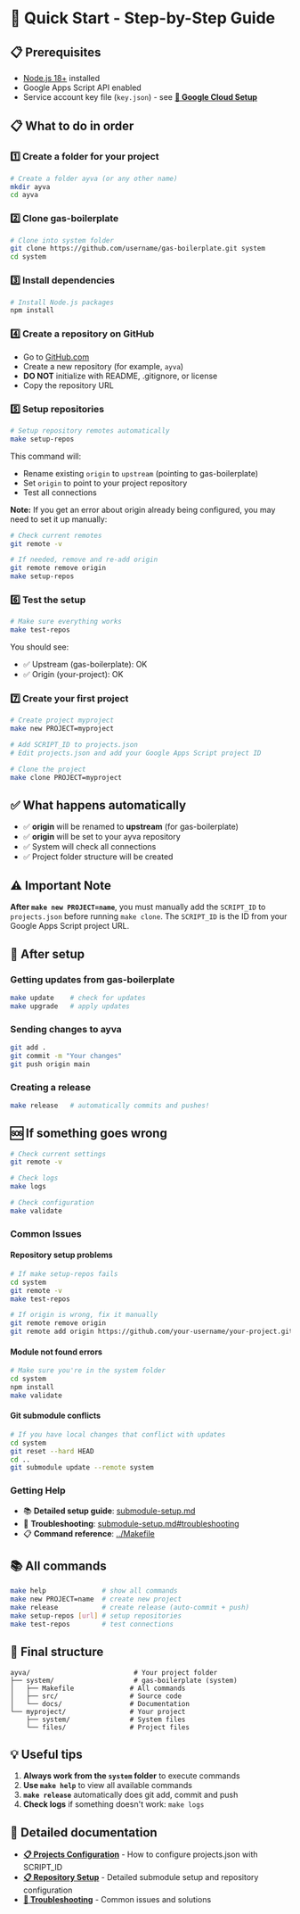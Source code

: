 # 🚀 Quick Start - Step-by-Step Guide

## 📋 Prerequisites
- [Node.js 18+](https://nodejs.org/) installed
- Google Apps Script API enabled
- Service account key file (`key.json`) - see **[🔐 Google Cloud Setup](google-cloud-setup.md)**

## 📋 What to do in order

### 1️⃣ **Create a folder for your project**
```bash
# Create a folder ayva (or any other name)
mkdir ayva
cd ayva
```

### 2️⃣ **Clone gas-boilerplate**
```bash
# Clone into system folder
git clone https://github.com/username/gas-boilerplate.git system
cd system
```

### 3️⃣ **Install dependencies**
```bash
# Install Node.js packages
npm install
```

### 4️⃣ **Create a repository on GitHub**
- Go to [GitHub.com](https://github.com)
- Create a new repository (for example, `ayva`)
- **DO NOT** initialize with README, .gitignore, or license
- Copy the repository URL

### 5️⃣ **Setup repositories**
```bash
# Setup repository remotes automatically
make setup-repos
```

This command will:
- Rename existing `origin` to `upstream` (pointing to gas-boilerplate)
- Set `origin` to point to your project repository
- Test all connections

**Note:** If you get an error about origin already being configured, you may need to set it up manually:
```bash
# Check current remotes
git remote -v

# If needed, remove and re-add origin
git remote remove origin
make setup-repos
```

### 6️⃣ **Test the setup**
```bash
# Make sure everything works
make test-repos
```

You should see:
- ✅ Upstream (gas-boilerplate): OK
- ✅ Origin (your-project): OK

### 7️⃣ **Create your first project**
```bash
# Create project myproject
make new PROJECT=myproject

# Add SCRIPT_ID to projects.json
# Edit projects.json and add your Google Apps Script project ID

# Clone the project
make clone PROJECT=myproject
```

## ✅ What happens automatically

- ✅ **origin** will be renamed to **upstream** (for gas-boilerplate)
- ✅ **origin** will be set to your ayva repository
- ✅ System will check all connections
- ✅ Project folder structure will be created

## ⚠️ Important Note

**After `make new PROJECT=name`**, you must manually add the `SCRIPT_ID` to `projects.json` before running `make clone`. The `SCRIPT_ID` is the ID from your Google Apps Script project URL.

## 🔄 After setup

### Getting updates from gas-boilerplate
```bash
make update    # check for updates
make upgrade   # apply updates
```

### Sending changes to ayva
```bash
git add .
git commit -m "Your changes"
git push origin main
```

### Creating a release
```bash
make release   # automatically commits and pushes!
```

## 🆘 If something goes wrong

```bash
# Check current settings
git remote -v

# Check logs
make logs

# Check configuration
make validate
```

### Common Issues

#### Repository setup problems
```bash
# If make setup-repos fails
cd system
git remote -v
make test-repos

# If origin is wrong, fix it manually
git remote remove origin
git remote add origin https://github.com/your-username/your-project.git
```

#### Module not found errors
```bash
# Make sure you're in the system folder
cd system
npm install
make validate
```

#### Git submodule conflicts
```bash
# If you have local changes that conflict with updates
cd system
git reset --hard HEAD
cd ..
git submodule update --remote system
```

### Getting Help

- 📚 **Detailed setup guide**: [submodule-setup.md](submodule-setup.md)
- 🔧 **Troubleshooting**: [submodule-setup.md#troubleshooting](submodule-setup.md#troubleshooting)
- 📋 **Command reference**: [../Makefile](../Makefile)

## 📚 All commands

```bash
make help              # show all commands
make new PROJECT=name  # create new project
make release           # create release (auto-commit + push)
make setup-repos [url] # setup repositories
make test-repos        # test connections
```

## 🎯 Final structure

```
ayva/                          # Your project folder
├── system/                    # gas-boilerplate (system)
│   ├── Makefile              # All commands
│   ├── src/                  # Source code
│   └── docs/                 # Documentation
└── myproject/                # Your project
    ├── system/               # System files
    └── files/                # Project files
```

## 💡 Useful tips

1. **Always work from the `system` folder** to execute commands
2. **Use `make help`** to view all available commands
3. **`make release`** automatically does git add, commit and push
4. **Check logs** if something doesn't work: `make logs`

## 📖 Detailed documentation

- **[📋 Projects Configuration](projects-configuration.md)** - How to configure projects.json with SCRIPT_ID
- **[📋 Repository Setup](submodule-setup.md)** - Detailed submodule setup and repository configuration
- **[🔧 Troubleshooting](submodule-setup.md#troubleshooting)** - Common issues and solutions
